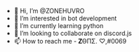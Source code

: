 - 👋 Hi, I’m @ZONEHUVRO
- 👀 I’m interested in bot development
- 🌱 I’m currently learning python
- 💞️ I’m looking to collaborate on discord.js
- 📫 How to reach me - 𝐙ӨПΣ. ♡,#0069

<!---
ZONEHUVRO/ZONEHUVRO is a ✨ special ✨ repository because its `README.md` (this file) appears on your GitHub profile.
You can click the Preview link to take a look at your changes.
--->
